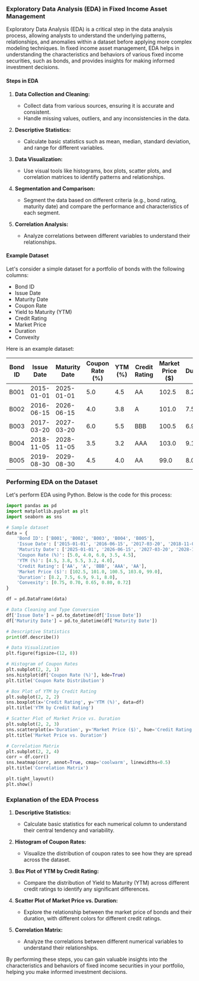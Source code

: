 ### Exploratory Data Analysis (EDA) in Fixed Income Asset Management

Exploratory Data Analysis (EDA) is a critical step in the data analysis process, allowing analysts to understand the underlying patterns, relationships, and anomalies within a dataset before applying more complex modeling techniques. In fixed income asset management, EDA helps in understanding the characteristics and behaviors of various fixed income securities, such as bonds, and provides insights for making informed investment decisions.

#### Steps in EDA

1. **Data Collection and Cleaning:**
   - Collect data from various sources, ensuring it is accurate and consistent.
   - Handle missing values, outliers, and any inconsistencies in the data.

2. **Descriptive Statistics:**
   - Calculate basic statistics such as mean, median, standard deviation, and range for different variables.

3. **Data Visualization:**
   - Use visual tools like histograms, box plots, scatter plots, and correlation matrices to identify patterns and relationships.

4. **Segmentation and Comparison:**
   - Segment the data based on different criteria (e.g., bond rating, maturity date) and compare the performance and characteristics of each segment.

5. **Correlation Analysis:**
   - Analyze correlations between different variables to understand their relationships.

#### Example Dataset

Let's consider a simple dataset for a portfolio of bonds with the following columns:

- Bond ID
- Issue Date
- Maturity Date
- Coupon Rate
- Yield to Maturity (YTM)
- Credit Rating
- Market Price
- Duration
- Convexity

Here is an example dataset:

| Bond ID | Issue Date | Maturity Date | Coupon Rate (%) | YTM (%) | Credit Rating | Market Price ($) | Duration | Convexity |
|---------|------------|---------------|-----------------|---------|---------------|------------------|----------|-----------|
| B001    | 2015-01-01 | 2025-01-01    | 5.0             | 4.5     | AA            | 102.5            | 8.2      | 0.75      |
| B002    | 2016-06-15 | 2026-06-15    | 4.0             | 3.8     | A             | 101.0            | 7.5      | 0.70      |
| B003    | 2017-03-20 | 2027-03-20    | 6.0             | 5.5     | BBB           | 100.5            | 6.9      | 0.65      |
| B004    | 2018-11-05 | 2028-11-05    | 3.5             | 3.2     | AAA           | 103.0            | 9.1      | 0.80      |
| B005    | 2019-08-30 | 2029-08-30    | 4.5             | 4.0     | AA            | 99.0             | 8.0      | 0.72      |

### Performing EDA on the Dataset

Let's perform EDA using Python. Below is the code for this process:

```python
import pandas as pd
import matplotlib.pyplot as plt
import seaborn as sns

# Sample dataset
data = {
    'Bond ID': ['B001', 'B002', 'B003', 'B004', 'B005'],
    'Issue Date': ['2015-01-01', '2016-06-15', '2017-03-20', '2018-11-05', '2019-08-30'],
    'Maturity Date': ['2025-01-01', '2026-06-15', '2027-03-20', '2028-11-05', '2029-08-30'],
    'Coupon Rate (%)': [5.0, 4.0, 6.0, 3.5, 4.5],
    'YTM (%)': [4.5, 3.8, 5.5, 3.2, 4.0],
    'Credit Rating': ['AA', 'A', 'BBB', 'AAA', 'AA'],
    'Market Price ($)': [102.5, 101.0, 100.5, 103.0, 99.0],
    'Duration': [8.2, 7.5, 6.9, 9.1, 8.0],
    'Convexity': [0.75, 0.70, 0.65, 0.80, 0.72]
}

df = pd.DataFrame(data)

# Data Cleaning and Type Conversion
df['Issue Date'] = pd.to_datetime(df['Issue Date'])
df['Maturity Date'] = pd.to_datetime(df['Maturity Date'])

# Descriptive Statistics
print(df.describe())

# Data Visualization
plt.figure(figsize=(12, 8))

# Histogram of Coupon Rates
plt.subplot(2, 2, 1)
sns.histplot(df['Coupon Rate (%)'], kde=True)
plt.title('Coupon Rate Distribution')

# Box Plot of YTM by Credit Rating
plt.subplot(2, 2, 2)
sns.boxplot(x='Credit Rating', y='YTM (%)', data=df)
plt.title('YTM by Credit Rating')

# Scatter Plot of Market Price vs. Duration
plt.subplot(2, 2, 3)
sns.scatterplot(x='Duration', y='Market Price ($)', hue='Credit Rating', data=df)
plt.title('Market Price vs. Duration')

# Correlation Matrix
plt.subplot(2, 2, 4)
corr = df.corr()
sns.heatmap(corr, annot=True, cmap='coolwarm', linewidths=0.5)
plt.title('Correlation Matrix')

plt.tight_layout()
plt.show()
```

### Explanation of the EDA Process

1. **Descriptive Statistics:**
   - Calculate basic statistics for each numerical column to understand their central tendency and variability.

2. **Histogram of Coupon Rates:**
   - Visualize the distribution of coupon rates to see how they are spread across the dataset.

3. **Box Plot of YTM by Credit Rating:**
   - Compare the distribution of Yield to Maturity (YTM) across different credit ratings to identify any significant differences.

4. **Scatter Plot of Market Price vs. Duration:**
   - Explore the relationship between the market price of bonds and their duration, with different colors for different credit ratings.

5. **Correlation Matrix:**
   - Analyze the correlations between different numerical variables to understand their relationships.

By performing these steps, you can gain valuable insights into the characteristics and behaviors of fixed income securities in your portfolio, helping you make informed investment decisions.
